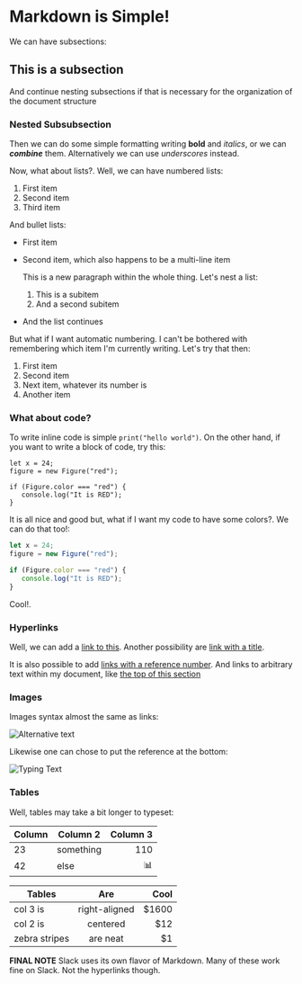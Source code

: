 # Markdown is Simple!

We can have subsections:

## This is a subsection

And continue nesting subsections if that is necessary for the organization of
the document structure

### Nested Subsubsection 

Then we can do some simple formatting writing **bold** and *italics*, or we can
***combine*** them. Alternatively we can use _underscores_ instead. 

Now, what about lists?. Well, we can have numbered lists:

1. First item
2. Second item
3. Third item

And bullet lists:

* First item
* Second item, which also happens to be a multi-line item

  This is a new paragraph within the whole thing. Let's nest a list:
  
  1. This is a subitem
  2. And a second subitem

* And the list continues


But what if I want automatic numbering. I can't be bothered with remembering
which item I'm currently writing. Let's try that then:

1. First item
1. Second item
1. Next item, whatever its number is
1. Another item

### What about code?

To write inline code is simple `print("hello world")`. On the other hand, if
you want to write a block of code, try this:

```
let x = 24;
figure = new Figure("red");

if (Figure.color === "red") {
   console.log("It is RED");
}
```

It is all nice and good but, what if I want my code to have some colors?. We can
do that too!:

```javascript
let x = 24;
figure = new Figure("red");

if (Figure.color === "red") {
   console.log("It is RED");
}
```

Cool!.

### Hyperlinks

Well, we can add a [link to this](https://www.wizeline.com/). Another
possibility are [link with a title](https://www.wizeline.com/ "Wizeline").

It is also possible to add [links with a reference number][1]. And links to
arbitrary text within my document, like [the top of this
section](#this-is-a-subsection)

[1]: http://www.wizeline.com

### Images

Images syntax almost the same as links:

![Alternative text](https://i.imgur.com/QJCkuj6.jpg)

Likewise one can chose to put the reference at the bottom:

![Typing Text][typing]

[typing]: https://i.imgur.com/QJCkuj6.jpg 

### Tables

Well, tables may take a bit longer to typeset:

| Column | Column 2 | Column 3  |
|:--------|----------|----------:|
| 23      |something | 110       |
| 42      | else     |:bar_chart:|


| Tables        | Are           | Cool  |
| ------------- |:-------------:| -----:|
| col 3 is      | right-aligned | $1600 |
| col 2 is      | centered      |   $12 |
| zebra stripes | are neat      |    $1 |

**FINAL NOTE** Slack uses its own flavor of Markdown. Many of these work fine
on Slack. Not the hyperlinks though.
